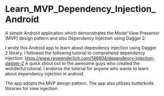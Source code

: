 # Learn_MVP_Dependency_Injection_Android

A simple Android application which demonstrates the Model View Presentor (MVP) design pattern and also Dependency Injection using Dagger 2.

I wrote this Android app to learn about dependency injection using Dagger 2 library.
I followed the following tutorial to comprehend dependency injection: https://www.raywenderlich.com/146804/dependency-injection-dagger-2
A quick shout out to the awesome guys who created the wonderful tutorial. I endorse the tutorial for anyone who wants to learn about dependency injection in android.

The app adopts the MVP design pattern. The app also utilizes butterknife libraries for view injection.
